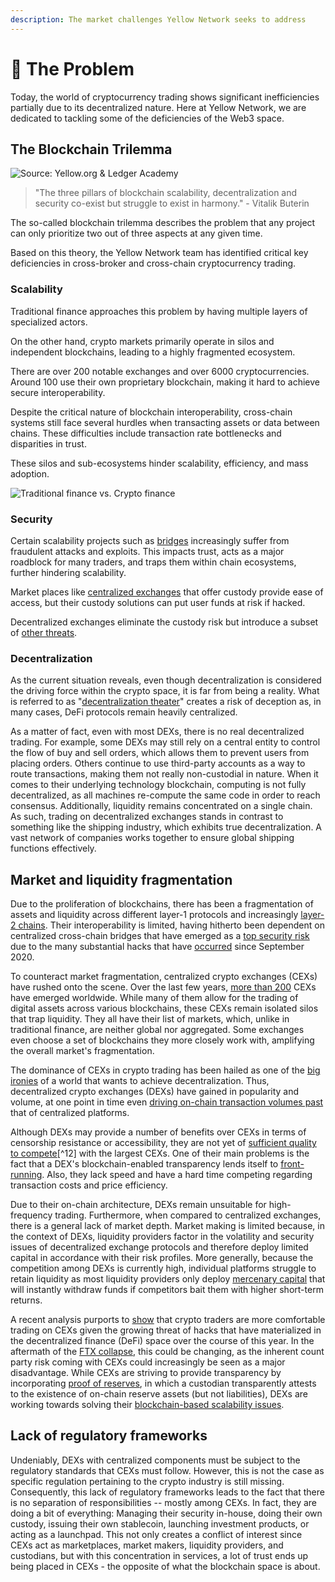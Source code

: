```yaml
---
description: The market challenges Yellow Network seeks to address
---
```


# 🚧 The Problem

Today, the world of cryptocurrency trading shows significant inefficiencies partially due to its decentralized nature. Here at Yellow Network, we are dedicated to tackling some of the deficiencies of the Web3 space.&#x20;

## The Blockchain Trilemma <a href="#pj8bkb32jts7" id="pj8bkb32jts7"></a>

![Source: Yellow.org & Ledger Academy](<../.gitbook/assets/The Problem.png>)

> "The three pillars of blockchain scalability, decentralization and security co-exist but struggle to exist in harmony." - Vitalik Buterin

The so-called blockchain trilemma describes the problem that any project can only prioritize two out of three aspects at any given time.&#x20;

Based on this theory, the Yellow Network team has identified critical key deficiencies in cross-broker and cross-chain cryptocurrency trading.&#x20;

### Scalability <a href="#pj8bkb32jts7" id="pj8bkb32jts7"></a>

Traditional finance approaches this problem by having multiple layers of specialized actors.&#x20;

On the other hand, crypto markets primarily operate in silos and independent blockchains, leading to a highly fragmented ecosystem.&#x20;

There are over 200 notable exchanges and over 6000 cryptocurrencies. Around 100 use their own proprietary blockchain, making it hard to achieve secure interoperability.

Despite the critical nature of blockchain interoperability, cross-chain systems still face several hurdles when transacting assets or data between chains. These difficulties include transaction rate bottlenecks and disparities in trust.

These silos and sub-ecosystems hinder scalability, efficiency, and mass adoption.&#x20;

![Traditional finance vs. Crypto finance](<../.gitbook/assets/Traditional finance vs. Crypto finance.png>)

### Security <a href="#rpdroawe59eb" id="rpdroawe59eb"></a>

Certain scalability projects such as [bridges](https://www.coindesk.com/learn/are-blockchain-bridges-safe-why-bridges-are-targets-of-hacks/) increasingly suffer from fraudulent attacks and exploits. This impacts trust, acts as a major roadblock for many traders, and traps them within chain ecosystems, further hindering scalability.&#x20;

Market places like [centralized exchanges](the-problem.md#centralized-exchanges-cex) that offer custody provide ease of access, but their custody solutions can put user funds at risk if hacked.&#x20;

Decentralized exchanges eliminate the custody risk but introduce a subset of [other threats](the-problem.md#decentralized-exchanges-dex).&#x20;

### Decentralization

As the current situation reveals, even though decentralization is considered the driving force within the crypto space, it is far from being a reality. What is referred to as "[decentralization theater](https://www.imf.org/en/Publications/fandd/issues/2022/09/Defi-promise-and-pitfalls-Fabian-Schar)" creates a risk of deception as, in many cases, DeFi protocols remain heavily centralized.

As a matter of fact, even with most DEXs, there is no real decentralized trading. For example, some DEXs may still rely on a central entity to control the flow of buy and sell orders, which allows them to prevent users from placing orders. Others continue to use third-party accounts as a way to route transactions, making them not really non-custodial in nature. When it comes to their underlying technology blockchain, computing is not fully decentralized, as all machines re-compute the same code in order to reach consensus. Additionally, liquidity remains concentrated on a single chain. As such, trading on decentralized exchanges stands in contrast to something like the shipping industry, which exhibits true decentralization. A vast network of companies works together to ensure global shipping functions effectively.

## Market and liquidity fragmentation <a href="#c3n1dp2ojjwf" id="c3n1dp2ojjwf"></a>

Due to the proliferation of blockchains, there has been a fragmentation of assets and liquidity across different layer-1 protocols and increasingly [layer-2 chains](https://l2beat.com/scaling/tvl/). Their interoperability is limited, having hitherto been dependent on centralized cross-chain bridges that have emerged as a [top security risk](https://blog.chainalysis.com/reports/cross-chain-bridge-hacks-2022/) due to the many substantial hacks that have [occurred](https://twitter.com/tokenterminal/status/1582376876143968256/photo/1) since September 2020.

To counteract market fragmentation, centralized crypto exchanges (CEXs) have rushed onto the scene. Over the last few years, [more than 200](https://coinmarketcap.com/rankings/exchanges/) CEXs have emerged worldwide. While many of them allow for the trading of digital assets across various blockchains, these CEXs remain isolated silos that trap liquidity. They all have their list of markets, which, unlike in traditional finance, are neither global nor aggregated. Some exchanges even choose a set of blockchains they more closely work with, amplifying the overall market's fragmentation.

The dominance of CEXs in crypto trading has been hailed as one of the [big ironies](https://www.coindesk.com/markets/2019/03/30/the-ultimate-irony-of-crypto-trading/) of a world that wants to achieve decentralization. Thus, decentralized crypto exchanges (DEXs) have gained in popularity and volume, at one point in time even [driving on-chain transaction volumes past](https://blog.chainalysis.com/reports/defi-dexs-web3/) that of centralized platforms.

Although DEXs may provide a number of benefits over CEXs in terms of censorship resistance or accessibility, they are not yet of [sufficient quality to compete](https://www.snb.ch/n/mmr/reference/sem_2022_06_03_barbon/source/sem_2022_06_03_barbon.n.pdf)\[^12] with the largest CEXs. One of their main problems is the fact that a DEX's blockchain-enabled transparency lends itself to [front-running](https://link.springer.com/chapter/10.1007/978-3-030-43725-1_13). Also, they lack speed and have a hard time competing regarding transaction costs and price efficiency.

Due to their on-chain architecture, DEXs remain unsuitable for high-frequency trading. Furthermore, when compared to centralized exchanges, there is a general lack of market depth. Market making is limited because, in the context of DEXs, liquidity providers factor in the volatility and security issues of decentralized exchange protocols and therefore deploy limited capital in accordance with their risk profiles. More generally, because the competition among DEXs is currently high, individual platforms struggle to retain liquidity as most liquidity providers only deploy [mercenary capital](https://www.mechanism.capital/native-token-liquidity/) that will instantly withdraw funds if competitors bait them with higher short-term returns.

A recent analysis purports to [show](https://blog.bitfinex.com/media-releases/hodlers-put-faith-in-centralised-exchanges-as-platforms-flex-high-tech-security/) that crypto traders are more comfortable trading on CEXs given the growing threat of hacks that have materialized in the decentralized finance (DeFi) space over the course of this year. In the aftermath of the [FTX collapse](https://www.investopedia.com/what-went-wrong-with-ftx-6828447), this could be changing, as the inherent count party risk coming with CEXs could increasingly be seen as a major disadvantage. While CEXs are striving to provide transparency by incorporating [proof of reserves](https://niccarter.info/proof-of-reserves/), in which a custodian transparently attests to the existence of on-chain reserve assets (but not liabilities), DEXs are working towards solving their [blockchain-based scalability issues](https://www.researchgate.net/publication/342639281_Scaling_Blockchains_A_Comprehensive_Survey).

## Lack of regulatory frameworks

Undeniably, DEXs with centralized components must be subject to the regulatory standards that CEXs must follow. However, this is not the case as specific regulation pertaining to the crypto industry is still missing. Consequently, this lack of regulatory frameworks leads to the fact that there is no separation of responsibilities -- mostly among CEXs. In fact, they are doing a bit of everything: Managing their security in-house, doing their own custody, issuing their own stablecoin, launching investment products, or acting as a launchpad. This not only creates a conflict of interest since CEXs act as marketplaces, market makers, liquidity providers, and custodians, but with this concentration in services, a lot of trust ends up being placed in CEXs - the opposite of what the blockchain space is about.
